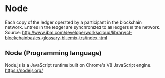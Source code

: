 # Node

Each copy of the ledger operated by a participant in the blockchain network.
Entries in the ledger are synchronized to all ledgers in the network.
Source: http://www.ibm.com/developerworks/cloud/library/cl-blockchainbasics-glossary-bluemix-trs/index.html

## Node (Programming language)

Node.js is a JavaScript runtime built on Chrome's V8 JavaScript engine. https://nodejs.org/
